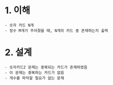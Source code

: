 # 1. 이해

```
- 숫자 카드 N개
- 정수 M개가 주어졌을 때, N개의 카드 중 존재하는지 출력
```

# 2. 설계

```
- 숫자카드2 문제는 중복되는 카드가 존재하였음
- 이 문제는 중복하는 카드가 없음
- 개수를 파악할 필요가 없는 문제
```